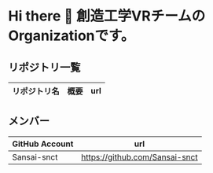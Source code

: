 # Hi there 👋  創造工学VRチームのOrganizationです。

## リポジトリ一覧
|リポジトリ名|概要|url|
|---|---|---|


## メンバー
|GitHub Account|url|
|---|---|
|Sansai-snct|https://github.com/Sansai-snct|
<!--

**Here are some ideas to get you started:**

🙋‍♀️ A short introduction - what is your organization all about?
🌈 Contribution guidelines - how can the community get involved?
👩‍💻 Useful resources - where can the community find your docs? Is there anything else the community should know?
🍿 Fun facts - what does your team eat for breakfast?
🧙 Remember, you can do mighty things with the power of [Markdown](https://docs.github.com/github/writing-on-github/getting-started-with-writing-and-formatting-on-github/basic-writing-and-formatting-syntax)
-->
